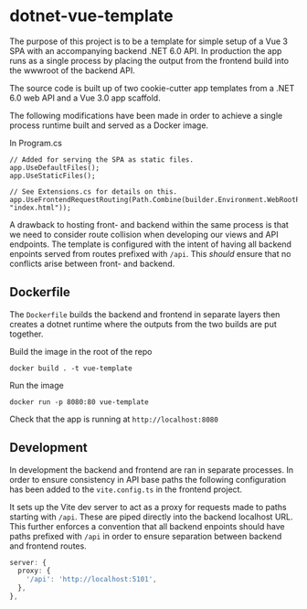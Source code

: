 # dotnet-vue-template

The purpose of this project is to be a template for simple setup of a Vue 3 SPA with an accompanying backend
.NET 6.0 API. In production the app runs as a single process by placing the output from the frontend build into
the wwwroot of the backend API.

The source code is built up of two cookie-cutter app templates from a .NET 6.0 web API and a Vue 3.0 app scaffold.

The following modifications have been made in order to achieve a single process runtime built and served as a Docker
image.

In Program.cs
```CSharp
// Added for serving the SPA as static files.
app.UseDefaultFiles();
app.UseStaticFiles();

// See Extensions.cs for details on this.
app.UseFrontendRequestRouting(Path.Combine(builder.Environment.WebRootPath, "index.html"));
```

A drawback to hosting front- and backend within the same process is that we need to consider route collision when
developing our views and API endpoints. The template is configured with the intent of having all backend enpoints
served from routes prefixed with `/api`. This _should_ ensure that no conflicts arise between front- and backend.

## Dockerfile
The `Dockerfile` builds the backend and frontend in separate layers then creates a dotnet runtime where
the outputs from the two builds are put together.

Build the image in the root of the repo

`docker build . -t vue-template`

Run the image

`docker run -p 8080:80 vue-template`

Check that the app is running at `http://localhost:8080`


## Development

In development the backend and frontend are ran in separate processes. In order to ensure consistency in API
base paths the following configuration has been added to the `vite.config.ts` in the frontend project.

It sets up the Vite dev server to act as a proxy for requests made to paths starting with `/api`. These are piped
directly into the backend localhost URL. This further enforces a convention that all backend enpoints
should have paths prefixed with `/api` in order to ensure separation between backend and frontend routes.

```TypeScript
server: {
  proxy: {
    '/api': 'http://localhost:5101',
  },
},
```
